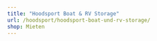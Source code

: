 ```yaml
---
title: "Hoodsport Boat & RV Storage"
url: /hoodsport/hoodsport-boat-und-rv-storage/
shop: Mieten
---
```

